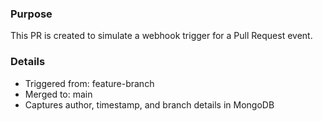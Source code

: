 ### Purpose

This PR is created to simulate a webhook trigger for a Pull Request event.

### Details

- Triggered from: feature-branch
- Merged to: main
- Captures author, timestamp, and branch details in MongoDB

